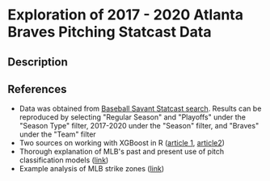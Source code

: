 # Exploration of 2017 - 2020 Atlanta Braves Pitching Statcast Data

## Description

## References

- Data was obtained from [Baseball Savant Statcast search](https://baseballsavant.mlb.com/statcast_search). Results can be reproduced by selecting "Regular Season" and "Playoffs" under the "Season Type" filter, 2017-2020 under the "Season" filter, and "Braves" under the "Team" filter
- Two sources on working with XGBoost in R ([article 1](https://xgboost.readthedocs.io/en/latest/R-package/xgboostPresentation.html), [article2](https://towardsdatascience.com/getting-to-an-hyperparameter-tuned-xgboost-model-in-no-time-a9560f8eb54b))
- Thorough explanation of MLB's past and present use of pitch classification models ([link](https://technology.mlblogs.com/mlb-pitch-classification-64a1e32ee079))
- Example analysis of MLB strike zones ([link](https://blogs.fangraphs.com/the-size-of-the-strike-zone-by-count/))
